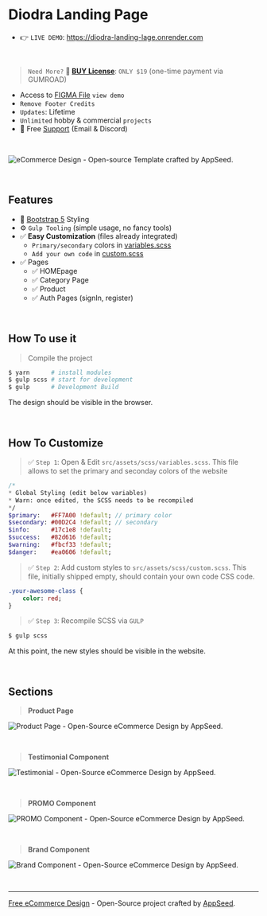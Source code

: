 # Diodra Landing Page

- 👉 `LIVE DEMO`: https://diodra-landing-lage.onrender.com

<br />

> `Need More?` **🛒 [BUY License](https://appseed.gumroad.com/l/design-ecommerce)**: `ONLY $19` (one-time payment via GUMROAD) 

- Access to [FIGMA File](https://bit.ly/figma-ecommerce) `view demo`
- `Remove Footer Credits`
- `Updates`: Lifetime
- `Unlimited` hobby & commercial `projects` 
- 🚀 Free [Support](https://appseed.us/support/) (Email & Discord)

<br />

![eCommerce Design - Open-source Template crafted by AppSeed.](https://user-images.githubusercontent.com/51070104/222493888-99585696-212e-4f53-9366-b73e01e72582.gif)

<br />

## Features

- 🚀 [Bootstrap 5](https://www.admin-dashboards.com/bootstrap-5-templates/) Styling
- ⚙️ `Gulp Tooling` (simple usage, no fancy tools)
- ✅ **Easy Customization** (files already integrated)
  - `Primary/secondary` colors in [variables.scss](https://github.com/app-generator/design-ecommerce/blob/main/src/assets/scss/variables.scss)
  - `Add your own code` in [custom.scss](https://github.com/app-generator/design-ecommerce/blob/main/src/assets/scss/custom.scss)
- ✅ Pages
  - ✅ HOMEpage
  - ✅ Category Page
  - ✅ Product  
  - ✅ Auth Pages (signIn, register)

<br />

## How To use it

> Compile the project

```bash
$ yarn      # install modules
$ gulp scss # start for development
$ gulp      # Development Build
```

The design should be visible in the browser.

<br />

## How To Customize 

> ✅ `Step 1`: Open & Edit `src/assets/scss/variables.scss`. This file allows to set the primary and seconday colors of the website

```sass
/*
* Global Styling (edit below variables) 
* Warn: once edited, the SCSS needs to be recompiled
*/
$primary:   #FF7A00 !default; // primary color
$secondary: #00D2C4 !default; // secondary
$info:      #17c1e8 !default; 
$success:   #82d616 !default;
$warning:   #fbcf33 !default;
$danger:    #ea0606 !default;
```

> ✅ `Step 2`: Add custom styles to `src/assets/scss/custom.scss`. This file, initially shipped empty, should contain your own code CSS code.

```sass
.your-awesome-class {
    color: red;
}
```

> ✅ `Step 3`: Recompile SCSS via `GULP`

```bash
$ gulp scss
```

At this point, the new styles should be visible in the website.

<br />

## Sections

> **Product Page**

![Product Page - Open-Source eCommerce Design by AppSeed.](https://user-images.githubusercontent.com/51070104/222496040-57f61809-d11a-407f-a977-f558489a3d7f.jpg)

<br />

> **Testimonial Component**

![Testimonial - Open-Source eCommerce Design by AppSeed.](https://user-images.githubusercontent.com/51070104/222496235-f231562f-eaf6-4195-a5a2-5cbb2b0a584c.jpg)

<br />

> **PROMO Component**

![PROMO Component - Open-Source eCommerce Design by AppSeed.](https://user-images.githubusercontent.com/51070104/222496393-48f52793-7125-46f2-b5f6-2bc7a7e3b9e5.jpg)

<br />

> **Brand Component**

![Brand Component - Open-Source eCommerce Design by AppSeed.](https://user-images.githubusercontent.com/51070104/222496561-e5a8be78-f414-4b5f-afe7-439bb058a699.jpg)

<br />

--- 
[Free eCommerce Design](https://github.com/app-generator/design-ecommerce) - Open-Source project crafted by [AppSeed](https://appseed.us/).
